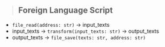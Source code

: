 > ## Foreign Language Script


- `file_read(address: str)` -> input_texts
- input_texts -> `transform(input_texts: str)` -> output_texts
- output_texts -> `file_save(texts: str, address: str)`
